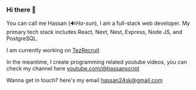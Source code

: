 ### Hi there 👋

You can call me Hassan (🔊*Ha-sun*), I am a full-stack web developer.
My primary tech stack includes React, Next, Nest, Express, Node JS, and PostgreSQL.

I am currently working on [TezRecruit](https://github.com/tezrecruit/)

In the meantime, I create programming related youtube videos, you can check my channel here [youtube.com/@hassanscript](https://www.youtube.com/@hassanscript)

Wanna get in touch? here's my email hassan24sk@gmail.com
